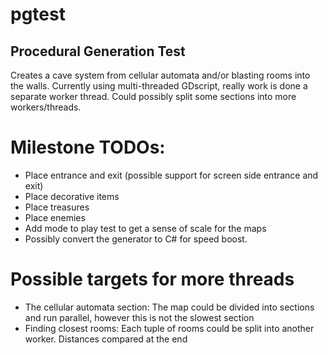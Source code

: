 # pgtest
## Procedural Generation Test

Creates a cave system from cellular automata and/or blasting rooms into the walls. Currently using multi-threaded GDscript, really work is done a separate worker thread. Could possibly split some sections into more workers/threads.

# Milestone TODOs:

* Place entrance and exit (possible support for screen side entrance and exit)
* Place decorative items
* Place treasures
* Place enemies
* Add mode to play test to get a sense of scale for the maps
* Possibly convert the generator to C# for speed boost.

# Possible targets for more threads

* The cellular automata section: The map could be divided into sections and run parallel, however this is not the slowest section
* Finding closest rooms: Each tuple of rooms could be split into another worker. Distances compared at the end